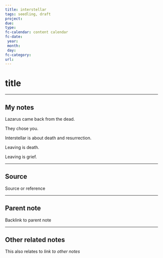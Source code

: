 ```yaml
---
title: interstellar
tags: seedling, draft
project: 
due: 
type: 
fc-calendar: content calendar
fc-date:
 year: 
 month: 
 day: 
fc-category: 
url:
---
```


# title
---

## My notes

Lazarus came back from the dead. 

They chose you. 

Interstellar is about death and resurrection. 

Leaving is death. 

Leaving is grief. 

---

## Source

Source or reference

---

## Parent note

Backlink to parent note

---

## Other related notes

This also relates to *link to other notes*